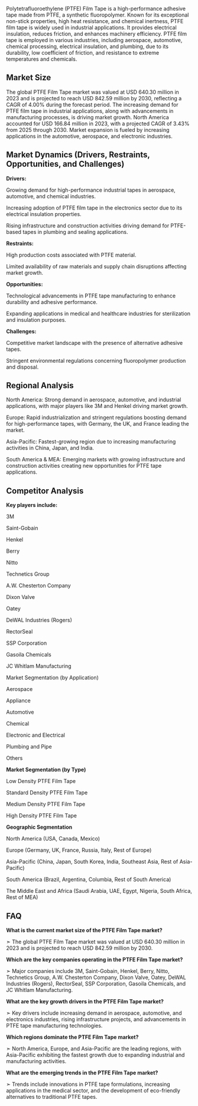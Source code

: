 Polytetrafluoroethylene (PTFE) Film Tape is a high-performance adhesive tape made from PTFE, a synthetic fluoropolymer. Known for its exceptional non-stick properties, high heat resistance, and chemical inertness, PTFE film tape is widely used in industrial applications. It provides electrical insulation, reduces friction, and enhances machinery efficiency. PTFE film tape is employed in various industries, including aerospace, automotive, chemical processing, electrical insulation, and plumbing, due to its durability, low coefficient of friction, and resistance to extreme temperatures and chemicals.

## Market Size

The global PTFE Film Tape market was valued at USD 640.30 million in 2023 and is projected to reach USD 842.59 million by 2030, reflecting a CAGR of 4.00% during the forecast period. The increasing demand for PTFE film tape in industrial applications, along with advancements in manufacturing processes, is driving market growth. North America accounted for USD 166.84 million in 2023, with a projected CAGR of 3.43% from 2025 through 2030. Market expansion is fueled by increasing applications in the automotive, aerospace, and electronic industries.

## Market Dynamics (Drivers, Restraints, Opportunities, and Challenges)

**Drivers:**

Growing demand for high-performance industrial tapes in aerospace, automotive, and chemical industries.

Increasing adoption of PTFE film tape in the electronics sector due to its electrical insulation properties.

Rising infrastructure and construction activities driving demand for PTFE-based tapes in plumbing and sealing applications.

**Restraints:**

High production costs associated with PTFE material.

Limited availability of raw materials and supply chain disruptions affecting market growth.

**Opportunities:**

Technological advancements in PTFE tape manufacturing to enhance durability and adhesive performance.

Expanding applications in medical and healthcare industries for sterilization and insulation purposes.

**Challenges:**

Competitive market landscape with the presence of alternative adhesive tapes.

Stringent environmental regulations concerning fluoropolymer production and disposal.

## Regional Analysis

North America: Strong demand in aerospace, automotive, and industrial applications, with major players like 3M and Henkel driving market growth.

Europe: Rapid industrialization and stringent regulations boosting demand for high-performance tapes, with Germany, the UK, and France leading the market.

Asia-Pacific: Fastest-growing region due to increasing manufacturing activities in China, Japan, and India.

South America & MEA: Emerging markets with growing infrastructure and construction activities creating new opportunities for PTFE tape applications.

## Competitor Analysis

**Key players include:**

3M

Saint-Gobain

Henkel

Berry

Nitto

Technetics Group

A.W. Chesterton Company

Dixon Valve

Oatey

DeWAL Industries (Rogers)

RectorSeal

SSP Corporation

Gasoila Chemicals

JC Whitlam Manufacturing

Market Segmentation (by Application)

Aerospace

Appliance

Automotive

Chemical

Electronic and Electrical

Plumbing and Pipe

Others

**Market Segmentation (by Type)**

Low Density PTFE Film Tape

Standard Density PTFE Film Tape

Medium Density PTFE Film Tape

High Density PTFE Film Tape

**Geographic Segmentation**

North America (USA, Canada, Mexico)

Europe (Germany, UK, France, Russia, Italy, Rest of Europe)

Asia-Pacific (China, Japan, South Korea, India, Southeast Asia, Rest of Asia-Pacific)

South America (Brazil, Argentina, Columbia, Rest of South America)

The Middle East and Africa (Saudi Arabia, UAE, Egypt, Nigeria, South Africa, Rest of MEA)

## FAQ 

**What is the current market size of the PTFE Film Tape market?**

➣ The global PTFE Film Tape market was valued at USD 640.30 million in 2023 and is projected to reach USD 842.59 million by 2030.

**Which are the key companies operating in the PTFE Film Tape market?**

➣ Major companies include 3M, Saint-Gobain, Henkel, Berry, Nitto, Technetics Group, A.W. Chesterton Company, Dixon Valve, Oatey, DeWAL Industries (Rogers), RectorSeal, SSP Corporation, Gasoila Chemicals, and JC Whitlam Manufacturing.

**What are the key growth drivers in the PTFE Film Tape market?**

➣ Key drivers include increasing demand in aerospace, automotive, and electronics industries, rising infrastructure projects, and advancements in PTFE tape manufacturing technologies.

**Which regions dominate the PTFE Film Tape market?**

➣ North America, Europe, and Asia-Pacific are the leading regions, with Asia-Pacific exhibiting the fastest growth due to expanding industrial and manufacturing activities.

**What are the emerging trends in the PTFE Film Tape market?**

➣ Trends include innovations in PTFE tape formulations, increasing applications in the medical sector, and the development of eco-friendly alternatives to traditional PTFE tapes.

